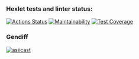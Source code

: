 ### Hexlet tests and linter status:
[![Actions Status](https://github.com/KepiWole/python-project-50/workflows/hexlet-check/badge.svg)](https://github.com/KepiWole/python-project-50/actions)
[![Maintainability](https://api.codeclimate.com/v1/badges/33549fdd1bb009697faa/maintainability)](https://codeclimate.com/github/KepiWole/python-project-50/maintainability)
[![Test Coverage](https://api.codeclimate.com/v1/badges/33549fdd1bb009697faa/test_coverage)](https://codeclimate.com/github/KepiWole/python-project-50/test_coverage)

### Gendiff
[![asiicast](https://asciinema.org/a/usGll7FLEdymjhf9SRh7Drwgh.png)](https://asciinema.org/a/usGll7FLEdymjhf9SRh7Drwgh)
